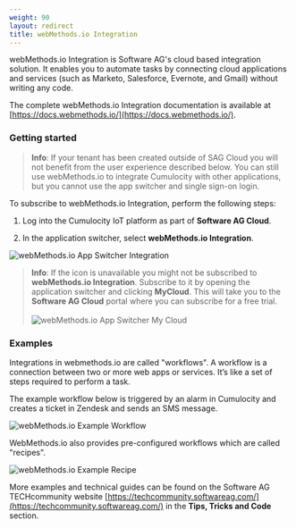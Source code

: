 ```yaml
---
weight: 90
layout: redirect
title: webMethods.io Integration
---
```


webMethods.io Integration is Software AG's cloud based integration solution. It enables you to automate tasks by connecting cloud applications and services (such as Marketo, Salesforce, Evernote, and Gmail) without writing any code.

The complete webMethods.io Integration documentation is available at [https://docs.webmethods.io/](https://docs.webmethods.io/).

### Getting started

>**Info**: If your tenant has been created outside of SAG Cloud you will not benefit from the user experience described below. You can still use webMethods.io to integrate Cumulocity with other applications, but you cannot use the app switcher and single sign-on login.

To subscribe to webMethods.io Integration, perform the following steps:

1. Log into the Cumulocity IoT platform as part of **Software AG Cloud**. 

2. In the application switcher, select **webMethods.io Integration**.

![webMethods.io App Switcher Integration](/images/users-guide/webMethods.io/wmio-appswitcher-integration.png)

>**Info**: If the icon is unavailable you might not be subscribed to **webMethods.io Integration**. Subscribe to it by opening the application switcher and clicking **MyCloud**. This will take you to the **Software AG Cloud** portal where you can subscribe for a free trial.
<br><br>![webMethods.io App Switcher My Cloud](/images/users-guide/webMethods.io/wmio-appswitcher-mycloud.png)

### Examples

Integrations in webmethods.io are called "workflows". A workflow is a connection between two or more web apps or services. It’s like a set of steps required to perform a task.

The example workflow below is triggered by an alarm in Cumulocity and creates a ticket in Zendesk and sends an SMS message.

![webMethods.io Example Workflow](/images/users-guide/webMethods.io/wmio-example1.png)

WebMethods.io also provides pre-configured workflows which are called "recipes".

![webMethods.io Example Recipe](/images/users-guide/webMethods.io/wmio-recipe-salesforce.png)

More examples and technical guides can be found on the Software AG TECHcommunity website [https://techcommunity.softwareag.com/](https://techcommunity.softwareag.com/) in the **Tips, Tricks and Code** section.
